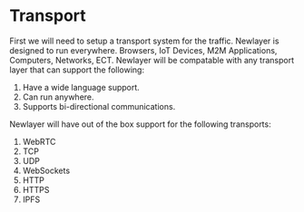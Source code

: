 # Transport
First we will need to setup a transport system for the traffic. Newlayer is designed to run everywhere. Browsers, IoT Devices, M2M Applications, Computers, Networks, ECT. Newlayer will be compatable with any transport layer that can support the following:

1. Have a wide language support.
2. Can run anywhere.
3. Supports bi-directional communications.

Newlayer will have out of the box support for the following transports:

1. WebRTC
2. TCP
3. UDP
4. WebSockets
5. HTTP
6. HTTPS
7. IPFS